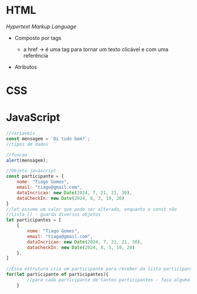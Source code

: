# HTML  

*Hypertext*
*Markup*
*Language*

- Composto por tags
    - a href -> é uma tag para tornar um texto clicável e com uma referência 
    
- Atributos

# CSS

# JavaScript
```js
//variaveis
const mensagem = `Oi tudo bem?`;
//tipos de dados

//funcao
alert(mensagem);

//Objeto javascript
const participante = {
    nome: "Tiago Gomes",
    email: "tiago@gmail.com",
    dataIncricao: new Date(2024, 7, 21, 21, 30),
    dataCheckIn: new Date(2024, 8, 3, 19, 20)
}
//let assume um valor que pode ser alterado, enquanto o const não
//lista [] - guarda diversos objetos
let participantes = [
    {
        nome: "Tiago Gomes",
        email: "tiago@gmail.com",
        dataIncricao: new Date(2024, 7, 21, 21, 30),
        dataCheckIn: new Date(2024, 8, 3, 19, 20)
    },
]

//Essa estrutura cria um participante para receber da lista participantes para que assim possa ser inserido no devido html de outra funcao - no caso do exemplo criarNovoParticipante(participante)
for(let participante of participantes){
        //para cada participante de tantos participantes - faca alguma coisa enquanto tiver pessoas nessa lista
    }
```

